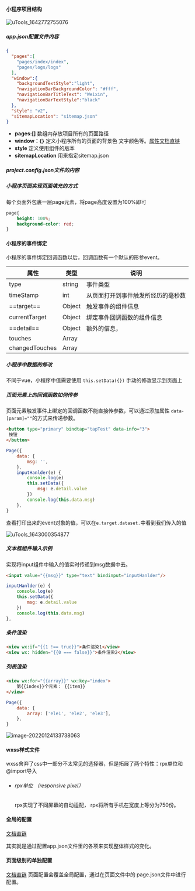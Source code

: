  



#### 小程序项目结构

![uTools_1642772755076](https://gitee.com/feizzer/feizzer_gallery/raw/master/img/202201212152611.png)



##### app.json配置文件内容

```json
{
  "pages":[
    "pages/index/index",
    "pages/logs/logs"
  ],
  "window":{
    "backgroundTextStyle":"light",
    "navigationBarBackgroundColor": "#fff",
    "navigationBarTitleText": "Weixin",
    "navigationBarTextStyle":"black"
  },
  "style": "v2",
  "sitemapLocation": "sitemap.json"
}

```

- **pages:[]**   数组内存放项目所有的页面路径
- **window：{}**   定义小程序所有的页面的背景色 文字颜色等。[属性文档直链](https://developers.weixin.qq.com/miniprogram/dev/reference/configuration/page.html) 
- **style**  定义使用组件的版本
- **sitemapLocation**  用来指定sitemap.json

##### project.config.json文件的内容



##### 小程序页面实现页面填充的方式

每个页面外包裹一层page元素，将page高度设置为100%即可

```css
page{
    height: 100%;
    background-color: red;
}
```

#### 小程序的事件绑定

小程序的事件绑定回调函数以后，回调函数有一个默认的形参event。

| 属性           | 类型   | 说明                               |
| -------------- | ------ | ---------------------------------- |
| type           | string | 事件类型                           |
| timeStamp      | int    | 从页面打开到事件触发所经历的毫秒数 |
| ==target==     | Object | 触发事件的组件信息                 |
| currentTarget  | Object | 绑定事件回调函数的组件信息         |
| ==detail==     | Object | 额外的信息，                       |
| touches        | Array  |                                    |
| changedTouches | Array  |                                    |

##### 小程序中数据的修改

不同于vue，小程序中值需要使用 `this.setData({})` 手动的修改显示到页面上

##### 页面元素上的回调函数如何传参

页面元素触发事件上绑定的回调函数不能直接传参数，可以通过添加属性 `data-[param]=""`的方式来传递参数。

```html
<button type="primary" bindtap="tapTest" data-info="3">
 按钮
</button>
```

```js
Page({
    data: {
        msg: '',
    },
    inputHanlder(e) {
        console.log(e)
        this.setData({
            msg: e.detail.value
        })
        console.log(this.data.msg)
    }, 
}
```

查看打印出来的event对象的值，可以在`e.target.dataset.`中看到我们传入的值

![uTools_1643000354877](https://gitee.com/feizzer/feizzer_gallery/raw/master/img/202201241259221.png)

##### 文本框组件输入示例

实现将input组件中输入的值实时传递到msg数据中去。

```html
<input value="{{msg}}" type="text" bindinput="inputHanlder"/>
```

```js
inputHanlder(e) {
    console.log(e)
    this.setData({
        msg: e.detail.value
    })
    console.log(this.data.msg)
}, 
```

##### 条件渲染

```html
<view wx:if="{{1 !== true}}">条件渲染1</view>
<view wx: hidden="{{0 === false}}">条件渲染2</view>
```

##### 列表渲染

```html
<view wx:for="{{array}}" wx:key="index">
    第{{index}}个元素： {{item}}
</view>
```

```js
Page({
    data: {
        array: ['ele1', 'ele2', 'ele3'],
    },
}
```

![image-20220124133738063](https://gitee.com/feizzer/feizzer_gallery/raw/master/img/202201241337126.png)

#### wxss样式文件

wxss舍弃了css中一部分不太常见的选择器，但是拓展了两个特性：rpx单位和@import导入

- ###### rpx单位 （responsive pixel）

  rpx实现了不同屏幕的自动适配， rpx将所有手机在宽度上等分为750份。



#### 全局的配置

[文档直链](https://developers.weixin.qq.com/miniprogram/dev/reference/configuration/app.html) 

其实就是通过配置app.json文件里的各项来实现整体样式的变化。

#### 页面级别的单独配置

[文档直链](https://developers.weixin.qq.com/miniprogram/dev/reference/configuration/page.html)   页面配置会覆盖全局配置，通过在页面文件中的 page.json文件中进行配置。



